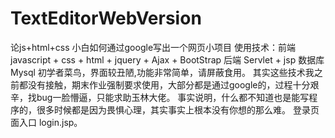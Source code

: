 # TextEditorWebVersion
论js+html+css 小白如何通过google写出一个网页小项目
使用技术：前端 javascript + css + html + jquery + Ajax + BootStrap
         后端 Servlet + jsp
         数据库 Mysql
初学者菜鸟，界面较丑陋,功能非常简单，请屏蔽食用。
其实这些技术我之前都没有接触，期末作业强制要求使用，大部分都是通过google的，过程十分艰辛，找bug一脸懵逼，只能求助玉林大佬。
事实说明，什么都不知道也是能写程序的，很多时候都是因为畏惧心理，其实事实上根本没有你想的那么难。
登录页面入口 login.jsp。
